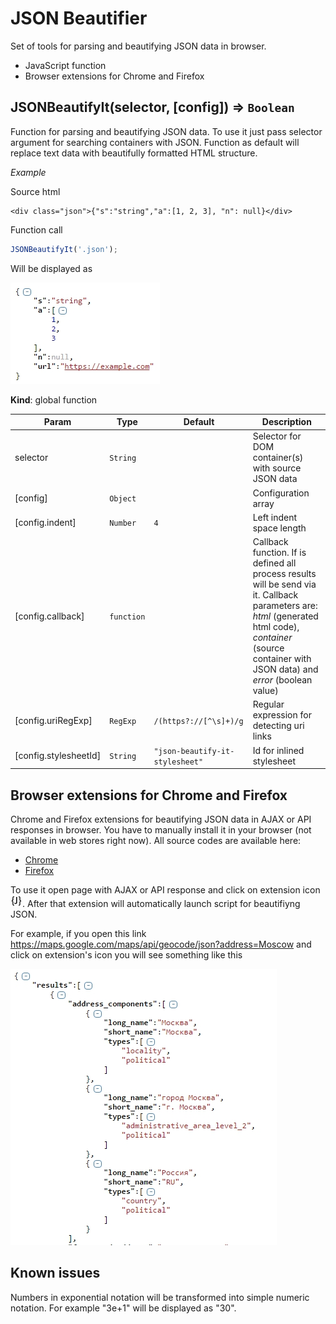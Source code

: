 # JSON Beautifier

Set of tools for parsing and beautifying JSON data in browser.
* JavaScript function
* Browser extensions for Chrome and Firefox

<a name="JSONBeautifyIt"></a>

## JSONBeautifyIt(selector, [config]) ⇒ <code>Boolean</code>
Function for parsing and beautifying JSON data. To use it just pass selector
argument for searching containers with JSON. Function as default will replace
text data with beautifully formatted HTML structure.

*Example*

Source html
```
<div class="json">{"s":"string","a":[1, 2, 3], "n": null}</div>
```

Function call
```javascript
JSONBeautifyIt('.json');
```

Will be displayed as

![JSONBeautifyIt example](https://raw.githubusercontent.com/strider2038/json-beautify-it/master/docs/example1.jpg "Result of processing JSON data")



**Kind**: global function  

| Param | Type | Default | Description |
| --- | --- | --- | --- |
| selector | <code>String</code> |  | Selector for DOM container(s) with source JSON data |
| [config] | <code>Object</code> |  | Configuration array |
| [config.indent] | <code>Number</code> | <code>4</code> | Left indent space length |
| [config.callback] | <code>function</code> |  | Callback function. If is defined all process results will be send via it. Callback parameters are: *html* (generated html code), *container* (source container with JSON data) and *error* (boolean value) |
| [config.uriRegExp] | <code>RegExp</code> | <code>/(https?:\/\/[^\s]+)/g</code> | Regular expression for detecting uri links |
| [config.stylesheetId] | <code>String</code> | <code>&quot;json-beautify-it-stylesheet&quot;</code> | Id for inlined stylesheet |


## Browser extensions for Chrome and Firefox

Chrome and Firefox extensions for beautifying JSON data in AJAX or API responses in browser.
You have to manually install it in your browser (not available in web stores right now).
All source codes are available here:
* [Chrome](https://github.com/strider2038/json-beautify-it/dist/browser-ext/chrome)
* [Firefox](https://github.com/strider2038/json-beautify-it/dist/browser-ext/firefox)

To use it open page with AJAX or API response and click on extension icon
![JSONBeautifyIt icon](https://raw.githubusercontent.com/strider2038/json-beautify-it/master/dist/browser-ext/chrome/icon.png "JSONBeautifyIt chrome extension").
After that extension will automatically launch script for beautifiyng JSON.

For example, if you open this link
<https://maps.google.com/maps/api/geocode/json?address=Moscow>
and click on extension's icon you will see something like this

![JSONBeautifyIt extension example](https://raw.githubusercontent.com/strider2038/json-beautify-it/master/docs/example2.jpg "Result of processing JSON data in Chrome")


## Known issues

Numbers in exponential notation will be transformed into simple numeric notation.
For example "3e+1" will be displayed as "30".
